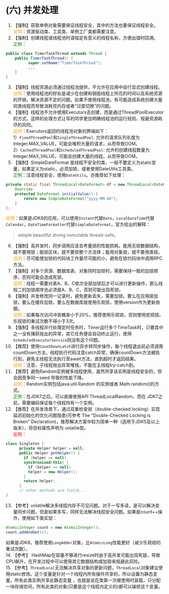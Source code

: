 # (六) 并发处理 
1. 【强制】获取单例对象需要保证线程安全，其中的方法也要保证线程安全。 
<br><span style="color:orange">说明</span>：资源驱动类、工具类、单例工厂类都需要注意。 
2. 【强制】创建线程或线程池时请指定有意义的线程名称，方便出错时回溯。 
<br><span style="color:green">正例</span>：
```java
public class TimerTaskThread extends Thread {      
    public TimerTaskThread() {      
          super.setName("TimerTaskThread");   
          ... 
    }
}
```  
3. 【强制】线程资源必须通过线程池提供，不允许在应用中自行显式创建线程。 
<br><span style="color:orange">说明</span>：使用线程池的好处是减少在创建和销毁线程上所花的时间以及系统资源的开销，解决资源不足的问题。如果不使用线程池，有可能造成系统创建大量同类线程而导致消耗完内存或者“过度切换”的问题。 
4. 【强制】线程池不允许使用Executors去创建，而是通过ThreadPoolExecutor的方式，这样的处理方式让写的同学更加明确线程池的运行规则，规避资源耗尽的风险。 
<br><span style="color:orange">说明</span>：Executors返回的线程池对象的弊端如下：  
1）`FixedThreadPool`和`SingleThreadPool`:   允许的请求队列长度为Integer.MAX_VALUE，可能会堆积大量的请求，从而导致OOM。  
2）`CachedThreadPool`和`ScheduledThreadPool`:   允许的创建线程数量为Integer.MAX_VALUE，可能会创建大量的线程，从而导致OOM。  
5. 【强制】SimpleDateFormat 是线程不安全的类，一般不要定义为static变量，如果定义为static，必须加锁，或者使用DateUtils工具类。 
<br><span style="color:green">正例</span>：注意线程安全，使用`DateUtils`。亦推荐如下处理： 
```java
private static final ThreadLocal<DateFormat> df = new ThreadLocal<DateFormat>() {        
    Override        
    protected DateFormat initialValue() {         
        return new SimpleDateFormat("yyyy-MM-dd");        
    }    
};
```   
<span style="color:orange">说明</span>：如果是JDK8的应用，可以使用`Instant`代替`Date`，`LocalDateTime`代替`Calendar`，`DateTimeFormatter`代替`SimpleDateFormat`，官方给出的解释：
>simple beautiful strong immutable thread-safe。
6. 【强制】高并发时，同步调用应该去考量锁的性能损耗。能用无锁数据结构，就不要用锁；能锁区块，就不要锁整个方法体；能用对象锁，就不要用类锁。 <br><span style="color:orange">说明</span>：尽可能使加锁的代码块工作量尽可能的小，避免在锁代码块中调用RPC方法。 
7. 【强制】对多个资源、数据库表、对象同时加锁时，需要保持一致的加锁顺序，否则可能会造成死锁。 <br><span style="color:orange">说明</span>：线程一需要对表A、B、C依次全部加锁后才可以进行更新操作，那么线程二的加锁顺序也必须是A、B、C，否则可能出现死锁。 
8. 【强制】并发修改同一记录时，避免更新丢失，需要加锁。要么在应用层加锁，要么在缓存加锁，要么在数据库层使用乐观锁，使用version作为更新依据。 <br><span style="color:orange">说明</span>：如果每次访问冲突概率小于20%，推荐使用乐观锁，否则使用悲观锁。乐观锁的重试次数不得小于3次。 
9. 【强制】多线程并行处理定时任务时，Timer运行多个TimeTask时，只要其中之一没有捕获抛出的异常，其它任务便会自动终止运行，使用`ScheduledExecutorService`则没有这个问题。 
10. 【推荐】使用`CountDownLatch`进行异步转同步操作，每个线程退出前必须调用countDown方法，线程执行代码注意catch异常，确保countDown方法被执行到，避免主线程无法执行至await方法，直到超时才返回结果。 <br><span style="color:orange">说明</span>：注意，子线程抛出异常堆栈，不能在主线程try-catch到。 
11. 【推荐】避免Random实例被多线程使用，虽然共享该实例是线程安全的，但会因竞争同一seed 导致的性能下降。 
<br><span style="color:orange">说明</span>：Random实例包括java.util.Random 的实例或者 Math.random()的方式。 
<br><span style="color:green">正例</span>：在JDK7之后，可以直接使用API ThreadLocalRandom，而在 JDK7之前，需要编码保证每个线程持有一个实例。 
12. 【推荐】在并发场景下，通过双重检查锁（double-checked locking）实现延迟初始化的优化问题隐患(可参考 The "Double-Checked Locking is Broken" Declaration)，推荐解决方案中较为简单一种（适用于JDK5及以上版本），将目标属性声明为 volatile型。 
<br><span style="color:red">反例</span>：
```java
class Singleton {   
      private Helper helper = null;  
      public Helper getHelper() {  
        if (helper == null) 
        synchronized(this) {      
          if (helper == null)        
          helper = new Helper();    
        }      
        return helper;  
      }  
      // other methods and fields...  
}
```
13. 【参考】volatile解决多线程内存不可见问题。对于一写多读，是可以解决变量同步问题，但是如果多写，同样无法解决线程安全问题。如果是count++操作，使用如下类实现：
```java
AtomicInteger count = new AtomicInteger(); 
count.addAndGet(1); 
```
如果是JDK8，推荐使用`LongAdder`对象，比`AtomicLong`性能更好（减少乐观锁的重试次数）。  
14. 【参考】 HashMap在容量不够进行resize时由于高并发可能出现死链，导致CPU飙升，在开发过程中可以使用其它数据结构或加锁来规避此风险。   
15. 【参考】`ThreadLocal`无法解决共享对象的更新问题，`ThreadLocal`对象建议使用static修饰。这个变量是针对一个线程内所有操作共享的，所以设置为静态变量，所有此类实例共享此静态变量 ，也就是说在类第一次被使用时装载，只分配一块存储空间，所有此类的对象(只要是这个线程内定义的)都可以操控这个变量。 
